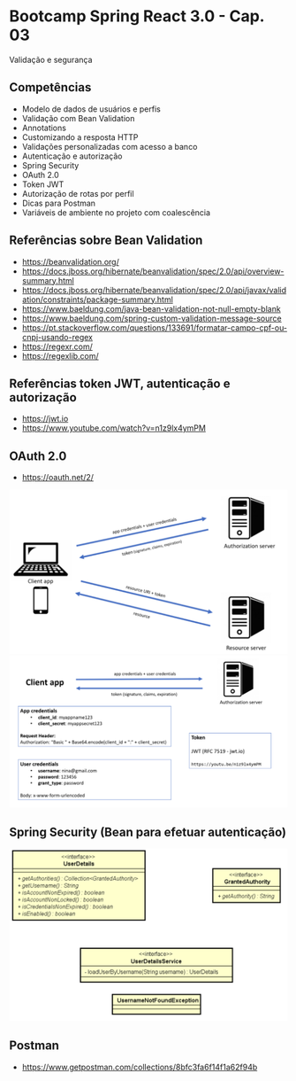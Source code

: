 # Bootcamp Spring React 3.0 - Cap. 03
Validação e segurança

## Competências
- Modelo de dados de usuários e perfis
- Validação com Bean Validation
- Annotations
- Customizando a resposta HTTP
- Validações personalizadas com acesso a banco
- Autenticação e autorização
- Spring Security
- OAuth 2.0
- Token JWT
- Autorização de rotas por perfil
- Dicas para Postman
- Variáveis de ambiente no projeto com coalescência


## Referências sobre Bean Validation

- https://beanvalidation.org/
- https://docs.jboss.org/hibernate/beanvalidation/spec/2.0/api/overview-summary.html
- https://docs.jboss.org/hibernate/beanvalidation/spec/2.0/api/javax/validation/constraints/package-summary.html
- https://www.baeldung.com/java-bean-validation-not-null-empty-blank
- https://www.baeldung.com/spring-custom-validation-message-source
- https://pt.stackoverflow.com/questions/133691/formatar-campo-cpf-ou-cnpj-usando-regex
- https://regexr.com/
- https://regexlib.com/


## Referências token JWT, autenticação e autorização

- https://jwt.io
- https://www.youtube.com/watch?v=n1z9lx4ymPM

## OAuth 2.0

- https://oauth.net/2/

![Oauth1](./oauth1.png)  
![Oauth2](./oauth2.png)


## Spring Security (Bean para efetuar autenticação)

![spring-secuity](./spring-secuity.png)

## Postman
- https://www.getpostman.com/collections/8bfc3fa6f14f1a62f94b 
